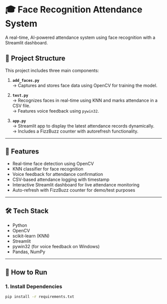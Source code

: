 # 🎓 Face Recognition Attendance System

A real-time, AI-powered attendance system using face recognition with a Streamlit dashboard.

## 📁 Project Structure

This project includes three main components:

1. **`add_faces.py`**  
   → Captures and stores face data using OpenCV for training the model.

2. **`test.py`**  
   → Recognizes faces in real-time using KNN and marks attendance in a CSV file.  
   → Features voice feedback using `pywin32`.

3. **`app.py`**  
   → Streamlit app to display the latest attendance records dynamically.  
   → Includes a FizzBuzz counter with autorefresh functionality.

---

## 📸 Features

- Real-time face detection using OpenCV
- KNN classifier for face recognition
- Voice feedback for attendance confirmation
- CSV-based attendance logging with timestamp
- Interactive Streamlit dashboard for live attendance monitoring
- Auto-refresh with FizzBuzz counter for demo/test purposes

---

## 🛠️ Tech Stack

- Python
- OpenCV
- scikit-learn (KNN)
- Streamlit
- pywin32 (for voice feedback on Windows)
- Pandas, NumPy

---

## 🧪 How to Run

### 1. Install Dependencies

```bash
pip install -r requirements.txt

